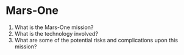 # Mars-One

1) What is the Mars-One mission?
2) What is the technology involved?
3) What are some of the potential risks and complications upon this mission?
